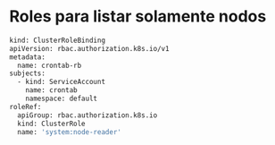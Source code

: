 # Roles para listar solamente nodos

```sh
kind: ClusterRoleBinding
apiVersion: rbac.authorization.k8s.io/v1
metadata:
  name: crontab-rb
subjects:
  - kind: ServiceAccount
    name: crontab
    namespace: default
roleRef:
  apiGroup: rbac.authorization.k8s.io
  kind: ClusterRole
  name: 'system:node-reader'
``````